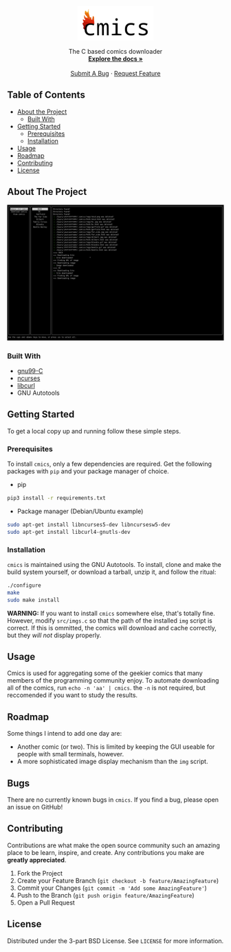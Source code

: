 
<!--
*** Thanks for checking out this README Template. If you have a suggestion that would
*** make this better, please fork the cmics and create a pull request or simply open
*** an issue with the tag "enhancement".
*** Thanks again! Now go create something AMAZING! :D
***
***
***
*** To avoid retyping too much info. Do a search and replace for the following:
*** Barthandelous01, cmics, twitter_handle, 
-->





<!-- PROJECT SHIELDS -->
<!--
*** I'm using markdown "reference style" links for readability.
*** Reference links are enclosed in brackets [ ] instead of parentheses ( ).
*** See the bottom of this document for the declaration of the reference variables
*** for contributors-url, forks-url, etc. This is an optional, concise syntax you may use.
*** https://www.markdownguide.org/basic-syntax/#reference-style-links
-->

<!-- PROJECT LOGO -->
<br />
<p align="center">
  <a href="https://github.com/Barthandelous01/cmics">
    <img src="res/logo.png" alt="Logo" height="80">
  </a>

  <p align="center">
    The C based comics downloader
    <br />
    <a href="https://github.com/Barthandelous01/cmics"><strong>Explore the docs »</strong></a>
    <br />
    <br />
    <a href="https://github.com/Barthandelous01/cmics/issues">Submit A Bug</a>
    ·
    <a href="https://github.com/Barthandelous01/cmics/issues">Request Feature</a>
  </p>
</p>



<!-- TABLE OF CONTENTS -->
## Table of Contents

* [About the Project](#about-the-project)
  * [Built With](#built-with)
* [Getting Started](#getting-started)
  * [Prerequisites](#prerequisites)
  * [Installation](#installation)
* [Usage](#usage)
* [Roadmap](#roadmap)
* [Contributing](#contributing)
* [License](#license)




<!-- ABOUT THE PROJECT -->
## About The Project


<img src="res/in-use.png">

### Built With

* [gnu99-C](https://www.ansi.org/)
* [ncurses](https://invisible-island.net/ncurses/)
* [libcurl](https://curl.haxx.se/libcurl/)
* GNU Autotools



<!-- GETTING STARTED -->
## Getting Started

To get a local copy up and running follow these simple steps.

### Prerequisites

To install `cmics`, only a few dependencies are required. Get the following packages with `pip` and your package manager of choice.
* pip
```sh
pip3 install -r requirements.txt
```
* Package manager (Debian/Ubuntu example)
```sh
sudo apt-get install libncurses5-dev libncursesw5-dev 
sudo apt-get install libcurl4-gnutls-dev
```

### Installation
`cmics` is maintained using the GNU Autotools. To install, clone and make the build system yourself, or download a tarball, unzip it, and follow the ritual:
```sh
./configure
make
sudo make install
```
**WARNING:** If you want to install `cmics` somewhere else, that's totally fine. However, modify `src/imgs.c` so that the path of the installed `img` script is correct. If this is ommitted, the comics will download and cache correctly, but they *will not* display properly.

<!-- USAGE EXAMPLES -->
## Usage

Cmics is used for aggregating some of the geekier comics that many members of the programming community enjoy. To automate downloading all of the comics, run `echo -n 'aa' | cmics`. the `-n` is not required, but reccomended if you want to study the results.



<!-- ROADMAP -->
## Roadmap

Some things I intend to add one day are:
 * Another comic (or two). This is limited by keeping the GUI useable for people with small terminals, however.
 * A more sophisticated image display mechanism than the `img` script.

## Bugs
There are no currently known bugs in `cmics`. If you find a bug, please open an issue on GitHub!

<!-- CONTRIBUTING -->
## Contributing

Contributions are what make the open source community such an amazing place to be learn, inspire, and create. Any contributions you make are **greatly appreciated**.

1. Fork the Project
2. Create your Feature Branch (`git checkout -b feature/AmazingFeature`)
3. Commit your Changes (`git commit -m 'Add some AmazingFeature'`)
4. Push to the Branch (`git push origin feature/AmazingFeature`)
5. Open a Pull Request



<!-- LICENSE -->
## License

Distributed under the 3-part BSD License. See `LICENSE` for more information.

